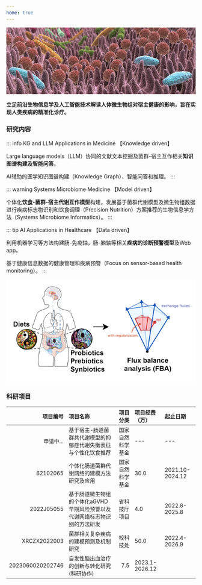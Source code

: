 ```yaml
---
home: true
---
```


![Gut Microbiome](/background1.jpeg#pic_center)


**立足前沿生物信息学及人工智能技术解读人体微生物组对宿主健康的影响，旨在实现人类疾病的精准化诊疗。**

### 研究内容


::: info KG and LLM Applications in Medicine 【Knowledge driven】

Large language models（LLM）协同的文献文本挖掘及菌群-宿主互作相关**知识图谱构建及智能问答**。

AI辅助的医学知识图谱构建（Knowledge Graph）、智能问答和推理。
:::


::: warning Systems Microbiome Medicine 【Model driven】

个体化**饮食-菌群-宿主代谢互作模型**构建，发展基于菌群代谢模型及微生物组数据进行疾病标志物识别和饮食调理（Precision Nutrition）方案推荐的生物信息学方法（Systems Microbiome Informatics）。
:::



::: tip AI Applications in Healthcare 【Data driven】

利用机器学习等方法构建肠-免疫轴，肠-脑轴等相关**疾病的诊断预警模型**及Web app。

基于健康信息数据的健康管理和疾病预警（Focus on sensor-based health monitoring）。
:::

![Lab mission](/balance-fba1.png#pic_center)


### 科研项目

|项目编号 	|项目名称 	|项目分类 	|项目经费（万）| 	起止日期| 
|-----:|:---------|-----:|:---------|:---------|
|申请中...|基于宿主-肠道菌群共代谢模型的抑郁症代谢失衡表征与个性化饮食推荐|国家自然科学基金|---|---|
|62102065	|个体化肠道菌群代谢网络的建模方法研究及应用|国家自然科学基金|30.0	|2021.10-2024.12|
|2022J05055	|基于肠道微生物组的个体化aGVHD早期风险预警以及代谢网络标志物识别的方法研发|省科技厅项目	|	4.0|2022.8-2025.8|
|XRCZX2022003	|菌群相关复杂疾病的建模预测及机制研究|校科技处|50.0	|	2022.4-2026.9|
|2023060020202746|自发性脑出血治疗的创新与转化研究(科研协作)|7.5|2023.1-2026.12|
<br>
<br>
